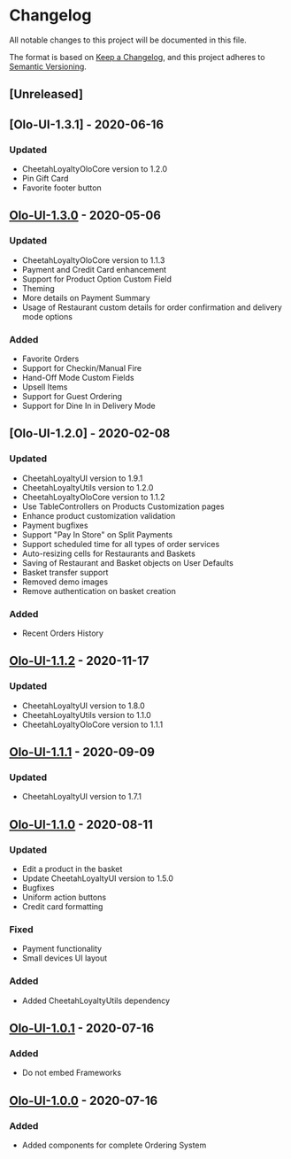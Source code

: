 # Changelog
All notable changes to this project will be documented in this file.

The format is based on [Keep a Changelog](https://keepachangelog.com/en/1.0.0/),
and this project adheres to [Semantic Versioning](https://semver.org/spec/v2.0.0.html).

## [Unreleased]

## [Olo-UI-1.3.1] - 2020-06-16
### Updated
- CheetahLoyaltyOloCore version to 1.2.0
- Pin Gift Card
- Favorite footer button

## [Olo-UI-1.3.0] - 2020-05-06
### Updated
- CheetahLoyaltyOloCore version to 1.1.3
- Payment and Credit Card enhancement
- Support for Product Option Custom Field
- Theming
- More details on Payment Summary
- Usage of Restaurant custom details for order confirmation and delivery mode options
### Added
- Favorite Orders
- Support for Checkin/Manual Fire
- Hand-Off Mode Custom Fields
- Upsell Items
- Support for Guest Ordering
- Support for Dine In in Delivery Mode

## [Olo-UI-1.2.0] - 2020-02-08
### Updated
- CheetahLoyaltyUI version to 1.9.1
- CheetahLoyaltyUtils version to 1.2.0
- CheetahLoyaltyOloCore version to 1.1.2
- Use TableControllers on Products Customization pages 
- Enhance product customization validation
- Payment  bugfixes
- Support "Pay In Store" on Split Payments
- Support scheduled time for all types of order services
- Auto-resizing cells for Restaurants and Baskets
- Saving of Restaurant and Basket objects on User Defaults
- Basket transfer support
- Removed demo images
- Remove authentication on basket creation
### Added
- Recent Orders History


## [Olo-UI-1.1.2] - 2020-11-17
### Updated
- CheetahLoyaltyUI version to 1.8.0
- CheetahLoyaltyUtils version to 1.1.0
- CheetahLoyaltyOloCore version to 1.1.1

## [Olo-UI-1.1.1] - 2020-09-09
### Updated
- CheetahLoyaltyUI version to 1.7.1

## [Olo-UI-1.1.0] - 2020-08-11
### Updated
- Edit a product in the basket
- Update CheetahLoyaltyUI version to 1.5.0
- Bugfixes
- Uniform action buttons
- Credit card formatting
### Fixed
- Payment functionality
- Small devices UI layout
### Added
- Added CheetahLoyaltyUtils dependency

## [Olo-UI-1.0.1] - 2020-07-16
### Added
- Do not embed Frameworks

## [Olo-UI-1.0.0] - 2020-07-16
### Added
- Added components for complete Ordering System

[Olo-UI-1.3.1ß]: https://github.com/LoyalSphere/cheetah-loyalty-ios-olo-sdk/milestone/9
[Olo-UI-1.3.0]: https://github.com/LoyalSphere/cheetah-loyalty-ios-olo-sdk/milestone/7
[Olo-UI-1.1.2]: https://github.com/LoyalSphere/cheetah-loyalty-ios-olo-sdk/milestone/4
[Olo-UI-1.1.1]: https://github.com/LoyalSphere/cheetah-loyalty-ios-olo-sdk/milestone/3
[Olo-UI-1.1.0]: https://github.com/LoyalSphere/cheetah-loyalty-ios-olo-sdk/milestone/3
[Olo-UI-1.0.1]: https://github.com/LoyalSphere/cheetah-loyalty-ios-olo-sdk/milestone/2
[Olo-UI-1.0.0]: https://github.com/LoyalSphere/cheetah-loyalty-ios-olo-sdk/milestone/2
